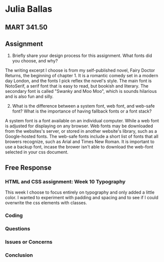 # Julia Ballas

## MART 341.50

## Assignment
1. Briefly share your design process for this assignment. What fonts did you choose, and why?

The writing excerpt I choose is from my self-published novel, Fairy Doctor Returns, the beginning of chapter 1. It is a romantic comedy set in a modern day London, and the fonts I pick reflex the novel's style. The main font is NotoSerif, a serif font that is easy to read, but bookish and literary. The secondary font is called "Swanky and Moo Moo", which is sounds hilarious and is also fun and silly.

2. What is the difference between a system font, web font, and web-safe font? What is the importance of having fallback fonts or a font stack?

A system font is a font available on an individual computer. While a web font is adjusted for displaying on any browser. Web fonts may be downloaded from the websites's server, or stored in another website's library, such as a Google-hosted fonts. The web-safe fonts include a short list of fonts that all browers recognize, such as Arial and Times New Roman. It is important to use a backup font, incase the brower isn't able to download the web-font selected in your css document.


## Free Response

### HTML and CSS assignment: Week 10 Typography

This week I choose to focus entirely on typography and only added a little color. I wanted to experiment with padding and spacing and to see if I could overwrite the css elements with classes.

### Coding

### Questions
### Issues or Concerns
### Conclusion
